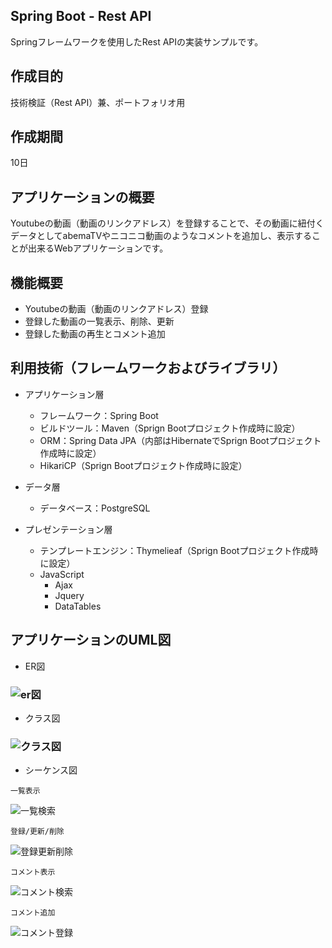 ## Spring Boot - Rest API

Springフレームワークを使用したRest APIの実装サンプルです。

## 作成目的
技術検証（Rest API）兼、ポートフォリオ用

## 作成期間
10日

## アプリケーションの概要
Youtubeの動画（動画のリンクアドレス）を登録することで、その動画に紐付くデータとしてabemaTVやニコニコ動画のようなコメントを追加し、表示することが出来るWebアプリケーションです。

## 機能概要
- Youtubeの動画（動画のリンクアドレス）登録
- 登録した動画の一覧表示、削除、更新
- 登録した動画の再生とコメント追加

## 利用技術（フレームワークおよびライブラリ）
- アプリケーション層
    - フレームワーク：Spring Boot
    - ビルドツール：Maven（Sprign Bootプロジェクト作成時に設定）
    - ORM：Spring Data JPA（内部はHibernateでSprign Bootプロジェクト作成時に設定）
    - HikariCP（Sprign Bootプロジェクト作成時に設定）

- データ層
    - データベース：PostgreSQL

- プレゼンテーション層
    - テンプレートエンジン：Thymelieaf（Sprign Bootプロジェクト作成時に設定）
    - JavaScript
        - Ajax
        - Jquery
        - DataTables

## アプリケーションのUML図
- ER図
### ![er図](https://user-images.githubusercontent.com/64893747/81170565-df934c80-8fd5-11ea-9e19-eb17e9d1ab3d.jpg)

- クラス図
### ![クラス図](https://user-images.githubusercontent.com/64893747/81170954-8c6dc980-8fd6-11ea-9c66-774108400552.jpg)

- シーケンス図
```
一覧表示
```
![一覧検索](https://user-images.githubusercontent.com/64893747/81171927-3f8af280-8fd8-11ea-885c-9718fc874622.jpg)
```
登録/更新/削除
```
![登録更新削除](https://user-images.githubusercontent.com/64893747/81171928-3f8af280-8fd8-11ea-974b-c4e79dec224e.jpg)
```
コメント表示
```
![コメント検索](https://user-images.githubusercontent.com/64893747/81171924-3dc12f00-8fd8-11ea-924a-284e5b6be4a8.jpg)
```
コメント追加
```
![コメント登録](https://user-images.githubusercontent.com/64893747/81171926-3ef25c00-8fd8-11ea-8878-3b68e06fe4d4.jpg)

